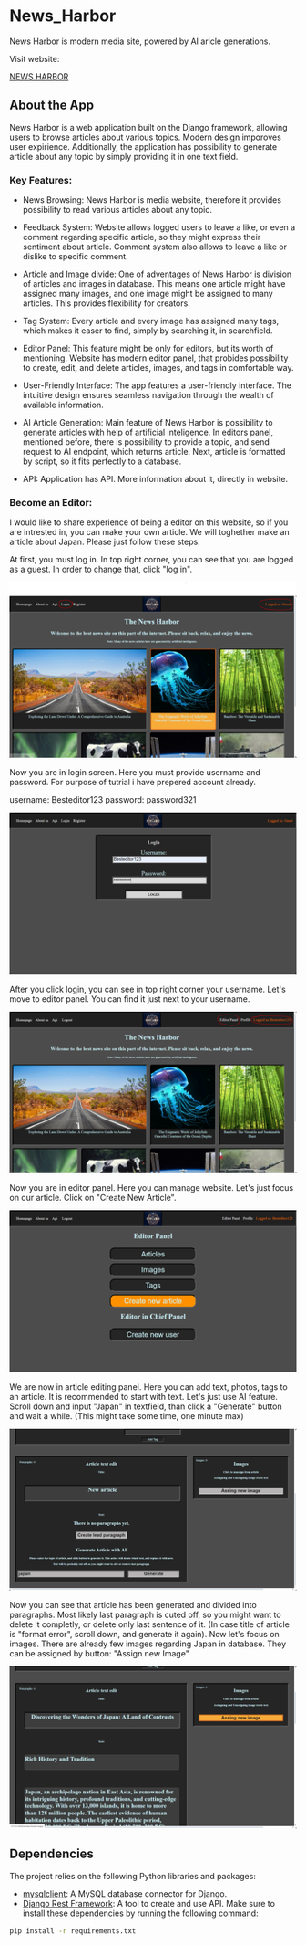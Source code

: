 # News_Harbor
News Harbor is modern media site, powered by AI aricle generations.

Visit website:

[NEWS HARBOR](http://dawidlycz2.pythonanywhere.com/)

## About the App
News Harbor is a web application built on the Django framework, allowing users to browse articles about various topics. Modern design imporoves user expirience. Additionally, the application has possibility to generate article about any topic by simply providing it in one text field.

### Key Features:
* News Browsing: News Harbor is media website, therefore it provides possibility to read various articles about any topic.

* Feedback System: Website allows logged users to leave a like, or even a comment regarding specific article, so they might express their sentiment about article. Comment system also allows to leave a like or dislike to specific comment.

* Article and Image divide: One of adventages of News Harbor is division of articles and images in database. This means one article might have assigned many images, and one image might be assigned to many articles. This provides flexibility for creators.

* Tag System: Every article and every image has assigned many tags, which makes it easer to find, simply by searching it, in searchfield.

* Editor Panel: This feature might be only for editors, but its worth of mentioning. Website has modern editor panel, that probides possibility to create, edit, and delete articles, images, and tags in comfortable way.

* User-Friendly Interface: The app features a user-friendly interface. The intuitive design ensures seamless navigation through the wealth of available information.

* AI Article Generation: Main feature of News Harbor is possibility to generate articles with help of artificial inteligence. In editors panel, mentioned before, there is possibility to provide a topic, and send request to AI endpoint, which returns article. Next, article is formatted by script, so it fits perfectly to a database.

* API: Application has API. More information about it, directly in website.
### Become an Editor:
I would like to share experience of being a editor on this website, so if you are intrested in, you can make your own article.
We will toghether make an article about Japan.
Please just follow these steps:

At first, you must log in. In top right corner, you can see that you are logged as a guest. In order to change that, click "log in".

<img src="tutorial_images/tutorial1.PNG" alt="Tutorial Image">

Now you are in login screen. Here you must provide username and password. For purpose of tutrial i have prepered account already.

username: Besteditor123 password: password321

<img src="tutorial_images/tutorial2.PNG" alt="Tutorial Image">

After you click login, you can see in top right corner your username. Let's move to editor panel. You can find it just next to your username.

<img src="tutorial_images/tutorial3.PNG" alt="Tutorial Image">

Now you are in editor panel. Here you can manage website. Let's just focus on our article. Click on "Create New Article".

<img src="tutorial_images/tutorial4.PNG" alt="Tutorial Image">

We are now in article editing panel. Here you can add text, photos, tags to an article. It is recommended to start with text.
Let's just use AI feature. Scroll down and input "Japan" in textfield, than click a "Generate" button and wait a while.
(This might take some time, one minute max)

<img src="tutorial_images/tutorial5.PNG" alt="Tutorial Image">

Now you can see that article has been generated and divided into paragraphs. Most likely last paragraph is cuted off, so you might want to delete it completly, or delete only last sentence of it.
(In case title of article is "format error", scroll down, and generate it again).
Now let's focus on images. There are already few images regarding Japan in database. They can be assigned by button: "Assign new Image"

<img src="tutorial_images/tutorial6.PNG" alt="Tutorial Image">

## Dependencies

The project relies on the following Python libraries and packages:

- [mysqlclient](https://pypi.org/project/mysqlclient/): A MySQL database connector for Django.
- [Django Rest Framework](https://www.django-rest-framework.org): A tool to create and use API.
Make sure to install these dependencies by running the following command:

```bash
pip install -r requirements.txt
